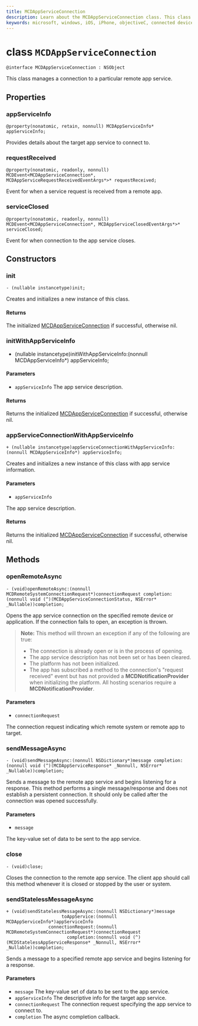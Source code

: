 ```yaml
---
title: MCDAppServiceConnection
description: Learn about the MCDAppServiceConnection class. This class manages a connection to a particular remote app service.
keywords: microsoft, windows, iOS, iPhone, objectiveC, connected devices, Project Rome 
---
```


# class `MCDAppServiceConnection`

```
@interface MCDAppServiceConnection : NSObject
```
This class manages a connection to a particular remote app service.

## Properties

### appServiceInfo
`@property(nonatomic, retain, nonnull) MCDAppServiceInfo* appServiceInfo;`

Provides details about the target app service to connect to.

### requestReceived 
`@property(nonatomic, readonly, nonnull) MCDEvent<MCDAppServiceConnection*, MCDAppServiceRequestReceivedEventArgs*>* requestReceived;`

Event for when a service request is received from a remote app.

### serviceClosed 
`@property(nonatomic, readonly, nonnull) MCDEvent<MCDAppServiceConnection*, MCDAppServiceClosedEventArgs*>* serviceClosed;`

Event for when connection to the app service closes.

## Constructors

### init
`- (nullable instancetype)init;`

Creates and initializes a new instance of this class.

#### Returns
The initialized [MCDAppServiceConnection](MCDAppServiceConnection.md) if successful, otherwise nil.

### initWithAppServiceInfo
- (nullable instancetype)initWithAppServiceInfo:(nonnull MCDAppServiceInfo*) appServiceInfo;

#### Parameters
* `appServiceInfo` The app service description.

#### Returns
Returns the initialized [MCDAppServiceConnection](MCDAppServiceConnection.md) if successful, otherwise nil.

### appServiceConnectionWithAppServiceInfo
`+ (nullable instancetype)appServiceConnectionWithAppServiceInfo:(nonnull MCDAppServiceInfo*) appServiceInfo;`

Creates and initializes a new instance of this class with app service information.

#### Parameters
* `appServiceInfo` 

The app service description.

#### Returns
Returns the initialized [MCDAppServiceConnection](MCDAppServiceConnection.md) if successful, otherwise nil.

## Methods

### openRemoteAsync
`- (void)openRemoteAsync:(nonnull MCDRemoteSystemConnectionRequest*)connectionRequest completion:(nonnull void (^)(MCDAppServiceConnectionStatus, NSError* _Nullable))completion;`

Opens the app service connection on the specified remote device or application. If the connection fails to open, an exception is thrown.

>**Note:** This method will thrown an exception if any of the following are true:
> * The connection is already open or is in the process of opening.
> * The app service description has not been set or has been cleared.
> * The platform has not been initialized.
> * The app has subscribed a method to the connection's "request received" event but has not provided a **MCDNotificationProvider** when initializing the platform. All hosting scenarios require a **MCDNotificationProvider**.

#### Parameters
* `connectionRequest` 

The connection request indicating which remote system or remote app to target.

### sendMessageAsync
`- (void)sendMessageAsync:(nonnull NSDictionary*)message completion:(nonnull void (^)(MCDAppServiceResponse* _Nonnull, NSError* _Nullable))completion;`

Sends a message to the remote app service and begins listening for a response.  This method performs a single message/response and does not establish a persistent connection.  It should only be called after the connection was opened successfully.

#### Parameters
* `message` 

The key-value set of data to be sent to the app service.

### close
`- (void)close;`

Closes the connection to the remote app service. The client app should call this method whenever it is closed or stopped by the user or system.

### sendStatelessMessageAsync
```
+ (void)sendStatelessMessageAsync:(nonnull NSDictionary*)message
                     toAppService:(nonnull MCDAppServiceInfo*)appServiceInfo
                connectionRequest:(nonnull MCDRemoteSystemConnectionRequest*)connectionRequest
                       completion:(nonnull void (^)(MCDStatelessAppServiceResponse* _Nonnull, NSError* _Nullable))completion;
```

Sends a message to a specified remote app service and begins listening for a response.

#### Parameters
* `message` The key-value set of data to be sent to the app service.
* `appServiceInfo` The descriptive info for the target app service.
* `connectionRequest` The connection request specifying the app service to connect to.
* `completion` The async completion callback.